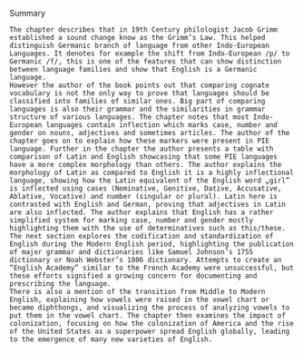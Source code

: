 Summary 

    The chapter describes that in 19th Century philologist Jacob Grimm established a sound change know as the Grimm’s Law. This helped distinguish Germanic branch of language from other Indo-European Languages. It denotes for example the shift from Indo-European /p/ to Germanic /f/, this is one of the features that can show distinction between language families and show that English is a Germanic language. 
	However the author of the book points out that comparing cognate vocabulary is not the only way to prove that languages should be classified into families of similar ones. Big part of comparing languages is also their grammar and the similarities in grammar structure of various languages. The chapter notes that most Indo-European languages contain inflection which marks case, number and gender on nouns, adjectives and sometimes articles. The author of the chapter goes on to explain how these markers were present in PIE language. Further in the chapter the author presents a table with comparison of Latin and English showcasing that some PIE languages have a more complex morphology than others. The author explains the morphology of Latin as compared to English it is a highly inflectional language, showing how the Latin equivalent of the English word „girl” is inflected using cases (Nominative, Genitive, Dative, Accusative, Ablative, Vocative) and number (singular or plural). Latin here is contrasted with English and German, proving that adjectives in Latin are also inflected. The author explains that English has a rather simplified system for marking case, number and gender mostly highlighting them with the use of determinatives such as this/these. 
    The next section explores the codification and standardization of English during the Modern English period, highlighting the publication of major grammar and dictionaries like Samuel Johnson’s 1755 dictionary or Noah Webster’s 1806 dictionary. Attempts to create an “English Academy” similar to the French Academy were unsuccessful, but these efforts signified a growing concern for documenting and prescribing the language.
    There is also a mention of the transition from Middle to Modern English, explaining how vowels were raised in the vowel chart or became diphthongs, and visualizing the process of analyzing vowels to put them in the vowel chart. The chapter then examines the impact of colonization, focusing on how the colonization of America and the rise of the United States as a superpower spread English globally, leading to the emergence of many new varieties of English.